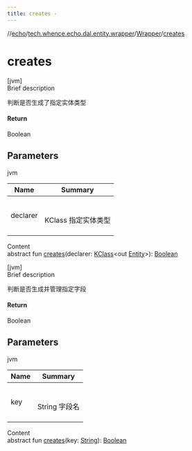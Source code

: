 ```yaml
---
title: creates -
---
```

//[echo](../../index.md)/[tech.whence.echo.dal.entity.wrapper](../index.md)/[Wrapper](index.md)/[creates](creates.md)



# creates  
[jvm]  
Brief description  


判断是否生成了指定实体类型



#### Return  


Boolean



## Parameters  
  
jvm  
  
|  Name|  Summary| 
|---|---|
| declarer| <br><br>KClass<out Entity> 指定实体类型<br><br>
  
  
Content  
abstract fun [creates](creates.md)(declarer: [KClass](https://kotlinlang.org/api/latest/jvm/stdlib/kotlin.reflect/-k-class/index.html)<out [Entity](../../tech.whence.echo.dal.entity/-entity/index.md)>): [Boolean](https://kotlinlang.org/api/latest/jvm/stdlib/kotlin/-boolean/index.html)  


[jvm]  
Brief description  


判断是否生成并管理指定字段



#### Return  


Boolean



## Parameters  
  
jvm  
  
|  Name|  Summary| 
|---|---|
| key| <br><br>String 字段名<br><br>
  
  
Content  
abstract fun [creates](creates.md)(key: [String](https://kotlinlang.org/api/latest/jvm/stdlib/kotlin/-string/index.html)): [Boolean](https://kotlinlang.org/api/latest/jvm/stdlib/kotlin/-boolean/index.html)  



